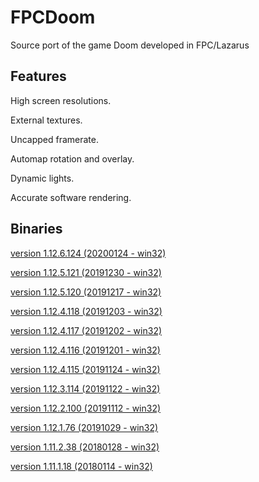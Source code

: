 # FPCDoom
Source port of the game Doom developed in FPC/Lazarus

## Features
High screen resolutions.

External textures.

Uncapped framerate.

Automap rotation and overlay.

Dynamic lights.

Accurate software rendering.

## Binaries
[version 1.12.6.124 (20200124 - win32)](https://sourceforge.net/projects/fpcdoom/files/FPCDoom_1.12.6.124/FPCDoom_1.12.6.124_bin.zip/download)

[version 1.12.5.121 (20191230 - win32)](https://sourceforge.net/projects/fpcdoom/files/FPCDoom_1.12.5.121/FPCDoom_1.12.5.121_bin.zip/download)

[version 1.12.5.120 (20191217 - win32)](https://sourceforge.net/projects/fpcdoom/files/FPCDoom_1.12.5.120/FPCDoom_1.12.5.120_bin.zip/download)

[version 1.12.4.118 (20191203 - win32)](https://sourceforge.net/projects/fpcdoom/files/FPCDoom_1.12.4.118/FPCDoom_1.12.4.118_bin.zip/download)

[version 1.12.4.117 (20191202 - win32)](https://sourceforge.net/projects/fpcdoom/files/FPCDoom_1.12.4.117/FPCDoom_1.12.4.117_bin.zip/download)

[version 1.12.4.116 (20191201 - win32)](https://sourceforge.net/projects/fpcdoom/files/FPCDoom_1.12.4.116/FPCDoom_1.12.4.116_bin.zip/download)

[version 1.12.4.115 (20191124 - win32)](https://sourceforge.net/projects/fpcdoom/files/FPCDoom_1.12.4.115/FPCDoom_1.12.4.115_bin.zip/download)

[version 1.12.3.114 (20191122 - win32)](https://sourceforge.net/projects/fpcdoom/files/FPCDoom_1.12.3.114/FPCDoom_1.12.3.114_bin.zip/download)

[version 1.12.2.100 (20191112 - win32)](https://sourceforge.net/projects/fpcdoom/files/FPCDoom_1.12.2.100/FPCDoom_1.12.2.100_bin.zip/download)

[version 1.12.1.76 (20191029 - win32)](https://sourceforge.net/projects/fpcdoom/files/FPCDoom_1.12.1.76/FPCDoom_1.12.1.76_bin.zip/download)

[version 1.11.2.38 (20180128 - win32)](https://sourceforge.net/projects/fpcdoom/files/FPCDoom_1.11.2.38/FPCDoom_1.11.2.38_bin.zip/download)

[version 1.11.1.18 (20180114 - win32)](https://sourceforge.net/projects/fpcdoom/files/FPCDoom_1.11.1.18/FPCDoom_1.11.1.18_bin.zip/download)



